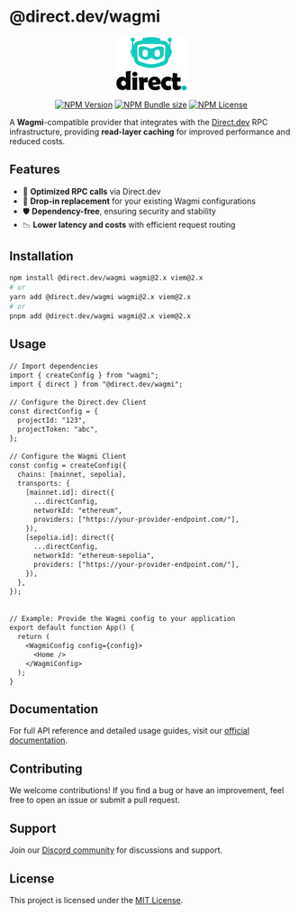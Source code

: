 # @direct.dev/wagmi

<div align="center">
  <p>
    <a href="https://direct.dev/">
      <picture>
        <source media="(prefers-color-scheme: dark)" srcset="media/logo-white-duo.svg">
        <img alt="Direct.dev logo" src="media/logo-black-duo.svg" width="125">
      </picture>
    </a>
  </p>

  <p>
    <a href="https://www.npmjs.com/package/@direct.dev/wagmi"><img alt="NPM Version" src="https://img.shields.io/npm/v/%40direct.dev%2Fwagmi?style=for-the-badge&labelColor=555&color=00BCB1"></a>
    <a href="https://bundlephobia.com/package/@direct.dev/wagmi"><img alt="NPM Bundle size" src="https://img.shields.io/bundlephobia/minzip/%40direct.dev%2Fwagmi?style=for-the-badge&labelColor=555&color=00BCB1"></a>
    <a href="https://github.com/direct-dev-project/direct-dev-client/blob/main/LICENSE"><img alt="NPM License" src="https://img.shields.io/npm/l/%40direct.dev%2Fwagmi?style=for-the-badge&labelColor=555&color=00BCB1"></a>
  </p>
</div>

A **Wagmi**-compatible provider that integrates with the [Direct.dev](https://direct.dev/) RPC infrastructure, providing **read-layer caching** for improved performance and reduced costs.

## Features

- 🚀 **Optimized RPC calls** via Direct.dev
- 🔌 **Drop-in replacement** for your existing Wagmi configurations
- 🛡 **Dependency-free**, ensuring security and stability
- 📉 **Lower latency and costs** with efficient request routing

## Installation

```sh
npm install @direct.dev/wagmi wagmi@2.x viem@2.x
# or
yarn add @direct.dev/wagmi wagmi@2.x viem@2.x
# or
pnpm add @direct.dev/wagmi wagmi@2.x viem@2.x
```

## Usage

```tsx
// Import dependencies
import { createConfig } from "wagmi";
import { direct } from "@direct.dev/wagmi";

// Configure the Direct.dev Client
const directConfig = {
  projectId: "123",
  projectToken: "abc",
};

// Configure the Wagmi Client
const config = createConfig({
  chains: [mainnet, sepolia],
  transports: {
    [mainnet.id]: direct({
      ...directConfig,
      networkId: "ethereum",
      providers: ["https://your-provider-endpoint.com/"],
    }),
    [sepolia.id]: direct({
      ...directConfig,
      networkId: "ethereum-sepolia",
      providers: ["https://your-provider-endpoint.com/"],
    }),
  },
});


// Example: Provide the Wagmi config to your application
export default function App() {
  return (
    <WagmiConfig config={config}>
      <Home />
    </WagmiConfig>
  );
}
```

## Documentation

For full API reference and detailed usage guides, visit our [official documentation](https://direct.dev/docs/).

## Contributing

We welcome contributions! If you find a bug or have an improvement, feel free to open an issue or submit a pull request.

## Support

Join our [Discord community](https://discord.gg/directdotdev) for discussions and support.

## License

This project is licensed under the [MIT License](https://github.com/direct-dev-project/direct-dev-client/blob/main/LICENSE).
